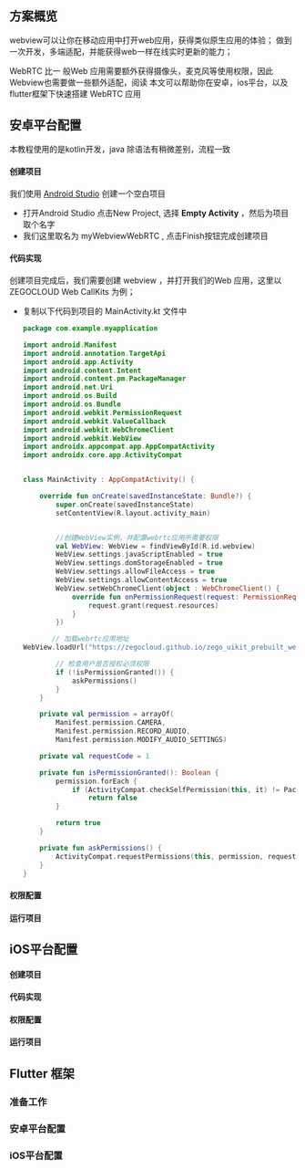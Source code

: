 ## 方案概览

webview可以让你在移动应用中打开web应用，获得类似原生应用的体验； 做到一次开发，多端适配，并能获得web一样在线实时更新的能力；

WebRTC 比一 般Web 应用需要额外获得摄像头，麦克风等使用权限，因此Webview也需要做一些额外适配，阅读 本文可以帮助你在安卓，ios平台，以及flutter框架下快速搭建 WebRTC 应用

## 安卓平台配置

本教程使用的是kotlin开发，java 除语法有稍微差别，流程一致

#### 创建项目

我们使用 [Android Studio](https://developer.android.com/studio?gclid=Cj0KCQjwidSWBhDdARIsAIoTVb15LyZh4Pc89pQ8F9MoN8TJoHVjGh9xR1S42OvEUdPKpnRT67RrXmYaAtZ2EALw_wcB&gclsrc=aw.ds) 创建一个空白项目

* 打开Android Studio 点击New Project, 选择 **Empty Activity** ，然后为项目取个名字
* 我们这里取名为 myWebviewWebRTC , 点击Finish按钮完成创建项目

#### 代码实现

创建项目完成后，我们需要创建 webview ，并打开我们的Web 应用，这里以 ZEGOCLOUD Web CallKits 为例；

* 复制以下代码到项目的 MainActivity.kt 文件中

  ```kotlin
  package com.example.myapplication

  import android.Manifest
  import android.annotation.TargetApi
  import android.app.Activity
  import android.content.Intent
  import android.content.pm.PackageManager
  import android.net.Uri
  import android.os.Build
  import android.os.Bundle
  import android.webkit.PermissionRequest
  import android.webkit.ValueCallback
  import android.webkit.WebChromeClient
  import android.webkit.WebView
  import androidx.appcompat.app.AppCompatActivity
  import androidx.core.app.ActivityCompat


  class MainActivity : AppCompatActivity() {

      override fun onCreate(savedInstanceState: Bundle?) {
          super.onCreate(savedInstanceState)
          setContentView(R.layout.activity_main)


          //创建WebView实例，并配置webrtc应用所需要权限
          val WebView: WebView = findViewById(R.id.webview)
          WebView.settings.javaScriptEnabled = true
          WebView.settings.domStorageEnabled = true
          WebView.settings.allowFileAccess = true
          WebView.settings.allowContentAccess = true
          WebView.setWebChromeClient(object : WebChromeClient() {
              override fun onPermissionRequest(request: PermissionRequest) {
                  request.grant(request.resources)
              }  
          })

         // 加载webrtc应用地址
  WebView.loadUrl("https://zegocloud.github.io/zego_uikit_prebuilt_web/video_conference/index.html?roomID=HW6Ha&role=Host")

          // 检查用户是否授权必须权限
          if (!isPermissionGranted()) {
              askPermissions()
          }
      }

      private val permission = arrayOf(
          Manifest.permission.CAMERA,
          Manifest.permission.RECORD_AUDIO,
          Manifest.permission.MODIFY_AUDIO_SETTINGS)

      private val requestCode = 1

      private fun isPermissionGranted(): Boolean {
          permission.forEach {
              if (ActivityCompat.checkSelfPermission(this, it) != PackageManager.PERMISSION_GRANTED)
                  return false
          }

          return true
      }

      private fun askPermissions() {
          ActivityCompat.requestPermissions(this, permission, requestCode)
      }
  }
  ```


#### 权限配置

#### 运行项目

## iOS平台配置

#### 创建项目

#### 代码实现

#### 权限配置

#### 运行项目

## Flutter 框架

### 准备工作

### 安卓平台配置

### iOS平台配置

